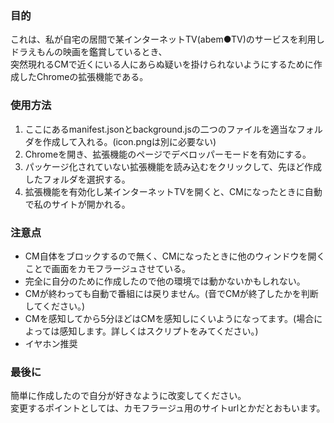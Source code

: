 ### 目的  
これは、私が自宅の居間で某インターネットTV(abem●TV)のサービスを利用しドラえもんの映画を鑑賞しているとき、  
突然現れるCMで近くにいる人にあらぬ疑いを掛けられないようにするために作成したChromeの拡張機能である。  

### 使用方法  
1. ここにあるmanifest.jsonとbackground.jsの二つのファイルを適当なフォルダを作成して入れる。(icon.pngは別に必要ない)  
2. Chromeを開き、拡張機能のページでデベロッパーモードを有効にする。  
3. パッケージ化されていない拡張機能を読み込むをクリックして、先ほど作成したフォルダを選択する。  
4. 拡張機能を有効化し某インターネットTVを開くと、CMになったときに自動で私のサイトが開かれる。  

### 注意点  
- CM自体をブロックするので無く、CMになったときに他のウィンドウを開くことで画面をカモフラージュさせている。  
- 完全に自分のために作成したので他の環境では動かないかもしれない。  
- CMが終わっても自動で番組には戻りません。(音でCMが終了したかを判断してください。)  
- CMを感知してから5分ほどはCMを感知しにくいようになってます。(場合によっては感知します。詳しくはスクリプトをみてください。)  
- イヤホン推奨  

### 最後に  
簡単に作成したので自分が好きなように改変してください。  
変更するポイントとしては、カモフラージュ用のサイトurlとかだとおもいます。

